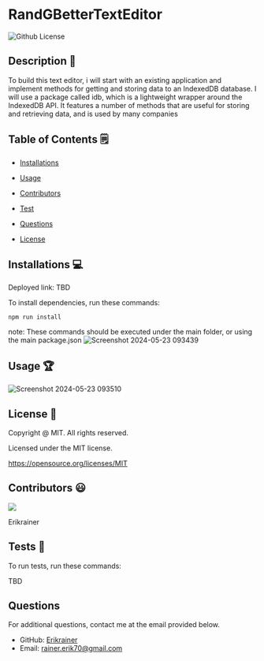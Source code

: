 # RandGBetterTextEditor
  ![Github License](https://img.shields.io/badge/License-MIT-yellow.svg)


## Description 📝

To build this text editor, i will start with an existing application and implement methods for getting and storing data to an IndexedDB database. I will use a package called idb, which is a lightweight wrapper around the IndexedDB API. It features a number of methods that are useful for storing and retrieving data, and is used by many companies

## Table of Contents 🗒

* [Installations](#installations-💻)

* [Usage](#usage-🏆)

* [Contributors](#contributors-😃)

* [Test](#tests-🧪)

* [Questions](#questions)

* [License](#license-📛)

## Installations  💻

Deployed link: TBD 

To install dependencies, run these commands:

```
npm run install
```
note: These commands should be executed under the main folder, or using the main package.json
![Screenshot 2024-05-23 093439](https://github.com/Erikrainer/RandGBetterTextEditor/assets/160955635/b7b9a8e3-566a-4e0d-9554-a7126c908574)

## Usage 🏆

![Screenshot 2024-05-23 093510](https://github.com/Erikrainer/RandGBetterTextEditor/assets/160955635/d68a5d90-4c11-42b5-bf2e-1c05d6b07429)

## License 📛 

  Copyright @ MIT. All rights reserved.

  Licensed under the MIT license.

  https://opensource.org/licenses/MIT

## Contributors 😃
<a href="https://github.com/Erikrainer/RandGBetterTextEditor/graphs/contributors">
  <img src="https://contrib.rocks/image?repo=Erikrainer/RandGBetterTextEditor" />
</a>

Erikrainer

## Tests 🧪

To run tests, run these commands:

TBD

## Questions

For additional questions, contact me at the email provided below. 

- GitHub: [Erikrainer](https://github.com/Erikrainer/)
- Email:  rainer.erik70@gmail.com

